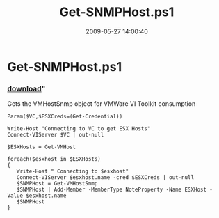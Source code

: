 ﻿---
pid:            1132
parent:         0
children:       
poster:         bsonposh
title:          Get-SNMPHost.ps1
date:           2009-05-27 14:00:40
format:         posh
---

# Get-SNMPHost.ps1

### [download](1132.ps1)"

Gets the VMHostSnmp object for VMWare VI Toolkit consumption

```posh
Param($VC,$ESXCreds=(Get-Credential))

Write-Host "Connecting to VC to get ESX Hosts"
Connect-VIServer $VC | out-null

$ESXHosts = Get-VMHost

foreach($esxhost in $ESXHosts)
{
   Write-Host " Connecting to $esxhost"
   Connect-VIServer $esxhost.name -cred $ESXCreds | out-null
   $SNMPHost = Get-VMHostSnmp
   $SNMPHost | Add-Member -MemberType NoteProperty -Name ESXHost -Value $esxhost.name
   $SNMPHost
}
```
